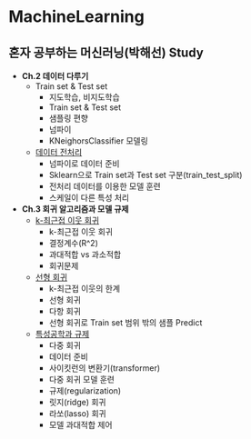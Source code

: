 # MachineLearning
## **혼자 공부하는 머신러닝**(박해선) Study

* **Ch.2 데이터 다루기**
  * Train set & Test set
    *   지도학습, 비지도학습
    *   Train set & Test set
    *   샘플링 편향
    *   넘파이
    *   KNeighorsClassifier 모델링
  * [데이터 전처리](https://github.com/inandout-kr/MachineLearning/blob/main/Ch_2_and_3_%EB%8D%B0%EC%9D%B4%ED%84%B0%EC%A0%84%EC%B2%98%EB%A6%AC_k%EC%B5%9C%EA%B7%BC%EC%A0%91%EC%9D%B4%EC%9B%83%ED%9A%8C%EA%B7%80_%EC%84%A0%ED%98%95%ED%9A%8C%EA%B7%80.ipynb)
    * 넘파이로 데이터 준비
    * Sklearn으로 Train set과 Test set 구분(train_test_split)
    * 전처리 데이터를 이용한 모델 훈련
    * 스케일이 다른 특성 처리
* **Ch.3 회귀 알고리즘과 모델 규제**
  * [k-최근접 이웃 회귀](https://github.com/inandout-kr/MachineLearning/blob/main/Ch_2_and_3_%EB%8D%B0%EC%9D%B4%ED%84%B0%EC%A0%84%EC%B2%98%EB%A6%AC_k%EC%B5%9C%EA%B7%BC%EC%A0%91%EC%9D%B4%EC%9B%83%ED%9A%8C%EA%B7%80_%EC%84%A0%ED%98%95%ED%9A%8C%EA%B7%80.ipynb)
    * k-최근접 이웃 회귀
    * 결정계수(R^2)
    * 과대적합 vs 과소적합
    * 회귀문제
  * [선형 회귀](https://github.com/inandout-kr/MachineLearning/blob/main/Ch_2_and_3_%EB%8D%B0%EC%9D%B4%ED%84%B0%EC%A0%84%EC%B2%98%EB%A6%AC_k%EC%B5%9C%EA%B7%BC%EC%A0%91%EC%9D%B4%EC%9B%83%ED%9A%8C%EA%B7%80_%EC%84%A0%ED%98%95%ED%9A%8C%EA%B7%80.ipynb)
    * k-최근접 이웃의 한계
    * 선형 회귀
    * 다항 회귀
    * 선형 회귀로 Train set 범위 밖의 샘플 Predict
  * [특성공학과 규제](https://github.com/inandout-kr/MachineLearning/blob/main/Ch_3-3_%ED%8A%B9%EC%84%B1%EA%B3%B5%ED%95%99%EA%B3%BC_%EA%B7%9C%EC%A0%9C.ipynb)
    * 다중 회귀
    * 데이터 준비
    * 사이킷런의 변환기(transformer)
    * 다중 회귀 모델 훈련
    * 규제(regularization)
    * 릿지(ridge) 회귀
    * 라쏘(lasso) 회귀
    * 모델 과대적합 제어
  

